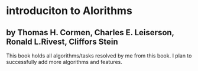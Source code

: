 # introduciton to Alorithms 
## by Thomas H. Cormen, Charles E. Leiserson, Ronald L.Rivest, Cliffors Stein 

This book holds all algorithms/tasks resolved by me from this book. I plan to successfully add more algorithms and features. 